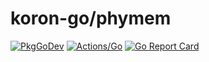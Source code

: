 # koron-go/phymem

[![PkgGoDev](https://pkg.go.dev/badge/github.com/koron-go/phymem)](https://pkg.go.dev/github.com/koron-go/phymem)
[![Actions/Go](https://github.com/koron-go/phymem/workflows/Go/badge.svg)](https://github.com/koron-go/phymem/actions?query=workflow%3AGo)
[![Go Report Card](https://goreportcard.com/badge/github.com/koron-go/phymem)](https://goreportcard.com/report/github.com/koron-go/phymem)
